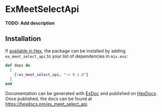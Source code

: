 # ExMeetSelectApi

**TODO: Add description**

## Installation

If [available in Hex](https://hex.pm/docs/publish), the package can be installed
by adding `ex_meet_select_api` to your list of dependencies in `mix.exs`:

```elixir
def deps do
  [
    {:ex_meet_select_api, "~> 0.1.0"}
  ]
end
```

Documentation can be generated with [ExDoc](https://github.com/elixir-lang/ex_doc)
and published on [HexDocs](https://hexdocs.pm). Once published, the docs can
be found at <https://hexdocs.pm/ex_meet_select_api>.

